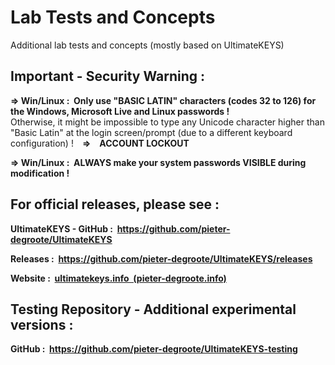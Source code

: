 # Lab Tests and Concepts
Additional lab tests and concepts (mostly based on UltimateKEYS)

## Important - Security Warning :

**=&gt; Win/Linux : &nbsp;Only use "BASIC LATIN" characters (codes 32 to 126) for the Windows, Microsoft Live and Linux passwords !**  
Otherwise, it might be impossible to type any Unicode character higher than "Basic Latin" at the login screen/prompt (due to a different keyboard configuration) !&emsp;**=&gt;&emsp;ACCOUNT LOCKOUT**

**=&gt; Win/Linux : &nbsp;ALWAYS make your system passwords VISIBLE during modification !**

## For official releases, please see :

**UltimateKEYS - GitHub : &nbsp;https://github.com/pieter-degroote/UltimateKEYS**

**Releases : &nbsp;https://github.com/pieter-degroote/UltimateKEYS/releases**

**Website : &nbsp;[ultimatekeys.info &nbsp;(pieter-degroote.info)](https://pieter-degroote.github.io/UltimateKEYS/)**

## Testing Repository - Additional experimental versions :

**GitHub : &nbsp;https://github.com/pieter-degroote/UltimateKEYS-testing**
